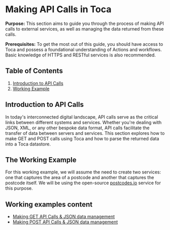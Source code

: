 # Making API Calls in Toca

**Purpose:** This section aims to guide you through the process of making API calls to external services, as well as managing the data returned from these calls.  

**Prerequisites:** To get the most out of this guide, you should have access to Toca and possess a foundational understanding of Actions and workflows. Basic knowledge of HTTPS and RESTful services is also recommended.

## Table of Contents

1. [Introduction to API Calls](#making-api-calls-in-toca)
2. [Working Example](#the-working-example)


## Introduction to API Calls

In today's interconnected digital landscape, API calls serve as the critical links between different systems and services. Whether you're dealing with JSON, XML, or any other bespoke data format, API calls facilitate the transfer of data between servers and services. This section explores how to make GET and POST calls using Toca and how to parse the returned data into a Toca datastore.

## The Working Example

For this working example, we will assume the need to create two services: one that captures the area of a postcode and another that captures the postcode itself. We will be using the open-source [postcodes.io](https://postcodes.io/) service for this purpose.

## Working examples content

- [Making GET API Calls & JSON data management](https://github.com/tocalabs/user-guide/tree/rebuild-project/User_Guide/04-working-examples/01-making-api-calls-and-handling-JSON/01-making-GET-API-Calls-and-JSON-data-mgmt)
- [Making POST API Calls & JSON data management](https://github.com/tocalabs/user-guide/tree/rebuild-project/User_Guide/04-working-examples/01-making-api-calls-and-handling-JSON/02-making-POST-API-Calls-and-JSON-data-mgmt)